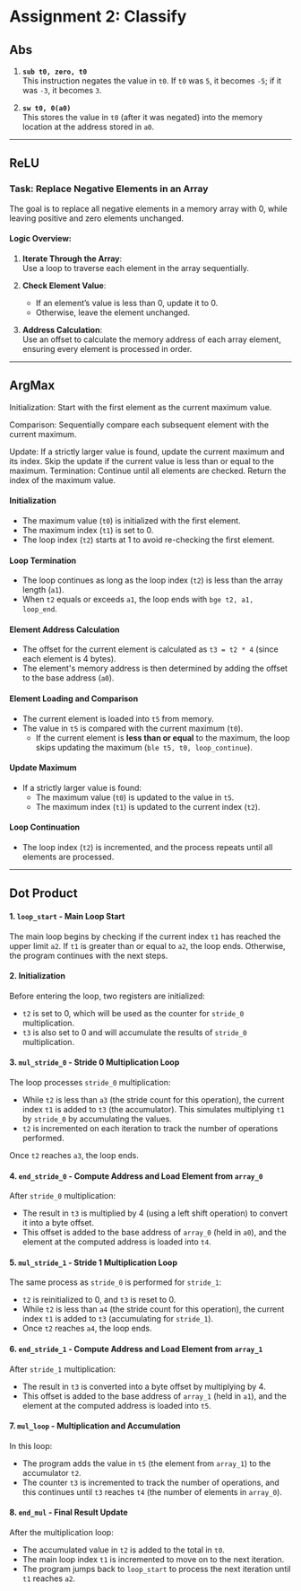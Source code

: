 # Assignment 2: Classify

Abs
---
1. **`sub t0, zero, t0`**  
   This instruction negates the value in `t0`. If `t0` was `5`, it becomes `-5`; if it was `-3`, it becomes `3`.

2. **`sw t0, 0(a0)`**  
   This stores the value in `t0` (after it was negated) into the memory location at the address stored in `a0`.


---

ReLU
---

### Task: Replace Negative Elements in an Array

The goal is to replace all negative elements in a memory array with 0, while leaving positive and zero elements unchanged.  

#### Logic Overview:
1. **Iterate Through the Array**:  
   Use a loop to traverse each element in the array sequentially.

2. **Check Element Value**:  
   - If an element’s value is less than 0, update it to 0.  
   - Otherwise, leave the element unchanged.  

3. **Address Calculation**:  
   Use an offset to calculate the memory address of each array element, ensuring every element is processed in order.  

---

ArgMax
---
Initialization:
Start with the first element as the current maximum value.

Comparison:
Sequentially compare each subsequent element with the current maximum.

Update:
If a strictly larger value is found, update the current maximum and its index.
Skip the update if the current value is less than or equal to the maximum.
Termination:
Continue until all elements are checked. Return the index of the maximum value.

#### Initialization
- The maximum value (`t0`) is initialized with the first element.  
- The maximum index (`t1`) is set to 0.  
- The loop index (`t2`) starts at 1 to avoid re-checking the first element.

#### Loop Termination
- The loop continues as long as the loop index (`t2`) is less than the array length (`a1`).  
- When `t2` equals or exceeds `a1`, the loop ends with `bge t2, a1, loop_end`.

#### Element Address Calculation
- The offset for the current element is calculated as `t3 = t2 * 4` (since each element is 4 bytes).  
- The element's memory address is then determined by adding the offset to the base address (`a0`).

#### Element Loading and Comparison
- The current element is loaded into `t5` from memory.  
- The value in `t5` is compared with the current maximum (`t0`).  
  - If the current element is **less than or equal** to the maximum, the loop skips updating the maximum (`ble t5, t0, loop_continue`).

#### Update Maximum
- If a strictly larger value is found:
  - The maximum value (`t0`) is updated to the value in `t5`.  
  - The maximum index (`t1`) is updated to the current index (`t2`).

#### Loop Continuation
- The loop index (`t2`) is incremented, and the process repeats until all elements are processed.

---
  
Dot Product
---
#### 1. `loop_start` - Main Loop Start
The main loop begins by checking if the current index `t1` has reached the upper limit `a2`. If `t1` is greater than or equal to `a2`, the loop ends. Otherwise, the program continues with the next steps.

#### 2. Initialization
Before entering the loop, two registers are initialized:
- `t2` is set to 0, which will be used as the counter for `stride_0` multiplication.
- `t3` is also set to 0 and will accumulate the results of `stride_0` multiplication.

#### 3. `mul_stride_0` - Stride 0 Multiplication Loop
The loop processes `stride_0` multiplication:
- While `t2` is less than `a3` (the stride count for this operation), the current index `t1` is added to `t3` (the accumulator). This simulates multiplying `t1` by `stride_0` by accumulating the values.
- `t2` is incremented on each iteration to track the number of operations performed.

Once `t2` reaches `a3`, the loop ends.

#### 4. `end_stride_0` - Compute Address and Load Element from `array_0`
After `stride_0` multiplication:
- The result in `t3` is multiplied by 4 (using a left shift operation) to convert it into a byte offset.
- This offset is added to the base address of `array_0` (held in `a0`), and the element at the computed address is loaded into `t4`.

#### 5. `mul_stride_1` - Stride 1 Multiplication Loop
The same process as `stride_0` is performed for `stride_1`:
- `t2` is reinitialized to 0, and `t3` is reset to 0.
- While `t2` is less than `a4` (the stride count for this operation), the current index `t1` is added to `t3` (accumulating for `stride_1`).
- Once `t2` reaches `a4`, the loop ends.

#### 6. `end_stride_1` - Compute Address and Load Element from `array_1`
After `stride_1` multiplication:
- The result in `t3` is converted into a byte offset by multiplying by 4.
- This offset is added to the base address of `array_1` (held in `a1`), and the element at the computed address is loaded into `t5`.

#### 7. `mul_loop` - Multiplication and Accumulation
In this loop:
- The program adds the value in `t5` (the element from `array_1`) to the accumulator `t2`.
- The counter `t3` is incremented to track the number of operations, and this continues until `t3` reaches `t4` (the number of elements in `array_0`).

#### 8. `end_mul` - Final Result Update
After the multiplication loop:
- The accumulated value in `t2` is added to the total in `t0`.
- The main loop index `t1` is incremented to move on to the next iteration.
- The program jumps back to `loop_start` to process the next iteration until `t1` reaches `a2`.

